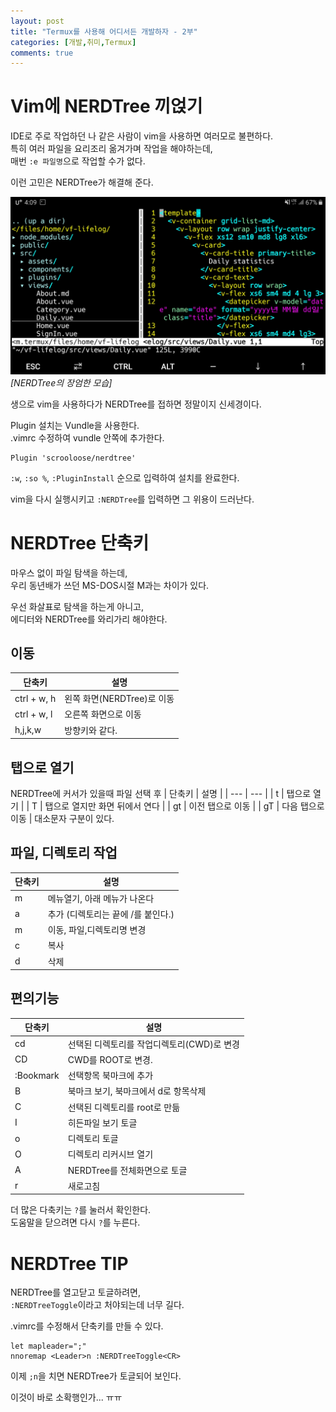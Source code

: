 ```yaml
---
layout: post
title: "Termux를 사용해 어디서든 개발하자 - 2부"
categories: [개발,취미,Termux]
comments: true
---
```

# Vim에 NERDTree 끼얹기
IDE로 주로 작업하던 나 같은 사람이 vim을 사용하면 여러모로 불편하다.  
특히 여러 파일을 요리조리 옮겨가며 작업을 해야하는데,  
매번 `:e 파일명`으로 작업할 수가 없다.

이런 고민은 NERDTree가 해결해 준다.

![alt nerdtree](/images/posts/2019-08-21/nerdtree-vim.jpg)*[NERDTree의 장엄한 모습]*

생으로 vim을 사용하다가 NERDTree를 접하면 정말이지 신세경이다.

Plugin 설치는 Vundle을 사용한다.  
.vimrc 수정하여 vundle 안쪽에 추가한다.
```
Plugin 'scrooloose/nerdtree'
```
`:w`, `:so %`, `:PluginInstall` 순으로 입력하여 설치를 완료한다.

vim을 다시 실행시키고 `:NERDTree`를 입력하면 그 위용이 드러난다.

# NERDTree 단축키
마우스 없이 파일 탐색을 하는데,  
우리 동년배가 쓰던 MS-DOS시절 M과는 차이가 있다.

우선 화살표로 탐색을 하는게 아니고,  
에디터와 NERDTree를 와리가리 해야한다.

## 이동
| 단축키 | 설명 |
| --- | --- |
| ctrl + w, h | 왼쪽 화면(NERDTree)로 이동 |
| ctrl + w, l | 오른쪽 화면으로 이동 |
| h,j,k,w | 방향키와 같다. |

## 탭으로 열기
NERDTree에 커서가 있을때 파일 선택 후
| 단축키 | 설명 |
| --- | --- |
| t | 탭으로 열기 |
| T | 탭으로 열지만 화면 뒤에서 연다 |
| gt | 이전 탭으로 이동 |
| gT | 다음 탭으로 이동 |
대소문자 구분이 있다.

## 파일, 디렉토리 작업
| 단축키 | 설명 |
| --- | --- |
| m | 메뉴열기, 아래 메뉴가 나온다 |
| a | 추가 (디렉토리는 끝에 /를 붙인다.) |
| m | 이동, 파일,디렉토리명 변경 |
| c | 복사 |
| d | 삭제 |

## 편의기능
| 단축키 | 설명 |
| --- | --- |
| cd | 선택된 디렉토리를 작업디렉토리(CWD)로 변경 |
| CD | CWD를 ROOT로 변경. |
| :Bookmark | 선택항목 북마크에 추가 |
| B | 북마크 보기, 북마크에서 d로 항목삭제 |
| C | 선택된 디렉토리를 root로 만듦 |
| I | 히든파일 보기 토글 |
| o | 디렉토리 토글 |
| O | 디렉토리 리커시브 열기 |
| A | NERDTree를 전체화면으로 토글 |
| r | 새로고침 |

더 많은 다축키는 `?`를 눌러서 확인한다.  
도움말을 닫으려면 다시 `?`를 누른다.

# NERDTree TIP
NERDTree를 열고닫고 토글하려면,  
`:NERDTreeToggle`이라고 처야되는데 너무 길다.

.vimrc를 수정해서 단축키를 만들 수 있다.  
```
let mapleader=";"
nnoremap <Leader>n :NERDTreeToggle<CR>
```
이제 `;n`을 치면 NERDTree가 토글되어 보인다.

이것이 바로 소확행인가... ㅠㅠ
